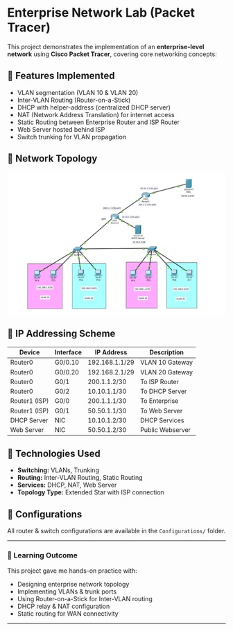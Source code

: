 # Enterprise Network Lab (Packet Tracer)

This project demonstrates the implementation of an **enterprise-level network** using **Cisco Packet Tracer**, covering core networking concepts:

## 🔹 Features Implemented
- VLAN segmentation (VLAN 10 & VLAN 20)
- Inter-VLAN Routing (Router-on-a-Stick)
- DHCP with helper-address (centralized DHCP server)
- NAT (Network Address Translation) for internet access
- Static Routing between Enterprise Router and ISP Router
- Web Server hosted behind ISP
- Switch trunking for VLAN propagation

## 🔹 Network Topology
![Topology](Topology.png)

## 🔹 IP Addressing Scheme
| Device       | Interface        | IP Address     | Description       |
|--------------|-----------------|----------------|------------------|
| Router0      | G0/0.10         | 192.168.1.1/29 | VLAN 10 Gateway  |
| Router0      | G0/0.20         | 192.168.2.1/29 | VLAN 20 Gateway  |
| Router0      | G0/1            | 200.1.1.2/30   | To ISP Router    |
| Router0      | G0/2            | 10.10.1.1/30   | To DHCP Server   |
| Router1 (ISP)| G0/0            | 200.1.1.1/30   | To Enterprise    |
| Router1 (ISP)| G0/1            | 50.50.1.1/30   | To Web Server    |
| DHCP Server  | NIC             | 10.10.1.2/30   | DHCP Services    |
| Web Server   | NIC             | 50.50.1.2/30   | Public Webserver |

## 🔹 Technologies Used
- **Switching:** VLANs, Trunking
- **Routing:** Inter-VLAN Routing, Static Routing
- **Services:** DHCP, NAT, Web Server
- **Topology Type:** Extended Star with ISP connection

## 🔹 Configurations
All router & switch configurations are available in the `Configurations/` folder.

---

### 🔹 Learning Outcome
This project gave me hands-on practice with:
- Designing enterprise network topology
- Implementing VLANs & trunk ports
- Using Router-on-a-Stick for Inter-VLAN routing
- DHCP relay & NAT configuration
- Static routing for WAN connectivity

---
